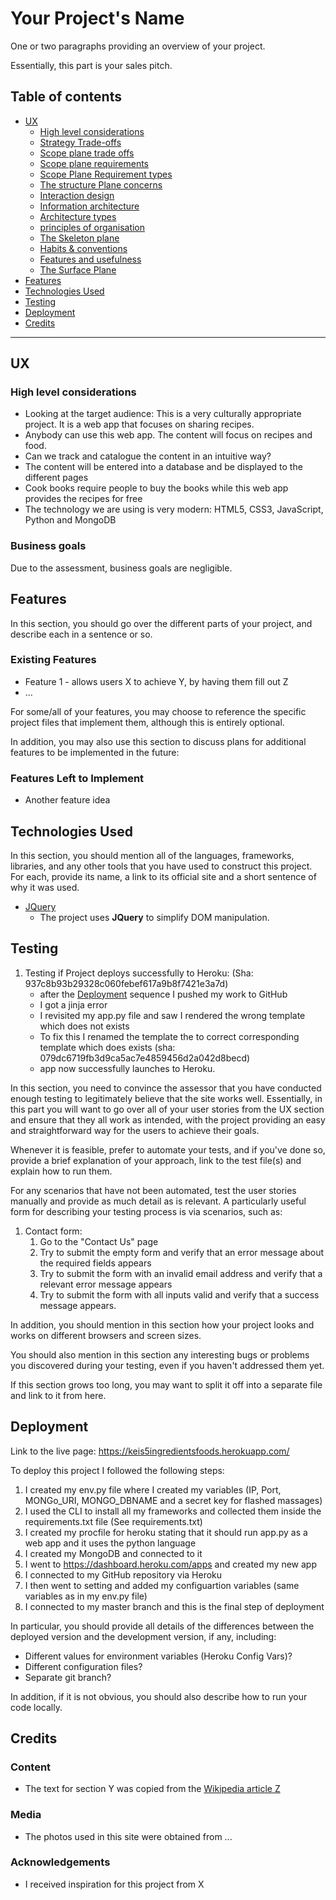 # Your Project's Name

One or two paragraphs providing an overview of your project.

Essentially, this part is your sales pitch.

## Table of contents

<!--ts-->

- [UX](#UX)
  - [High level considerations](#High-level-considerations)
  - [Strategy Trade-offs](#Strategy-Trade-offs)
  - [Scope plane trade offs](#Scope-plane-trade-offs)
  - [Scope plane requirements](#Scop-plane-requirements)
  - [Scope Plane Requirement types](#Scope-Plane-Requirement-types)
  - [The structure Plane concerns](#The-structure-Plane-concerns)
  - [Interaction design](#Interaction-design)
  - [Information architecture](#Information-architecture)
  - [Architecture types](#Architecture-types)
  - [principles of organisation](#Principles-of-organisation)
  - [The Skeleton plane](#The-Skeleton-plane)
  - [Habits & conventions](#Habits-&-conventions)
  - [Features and usefulness](#Features-and-usefulness)
  - [The Surface Plane](#The-surface-plane)
- [Features](#Features)
- [Technologies Used](#Technologies-Used)
- [Testing](#Testing)
- [Deployment](#Deployment)
- [Credits](#Credits)
<!--te-->

---
 
## UX
### High level considerations
-	Looking at the target audience: This is a very culturally appropriate project. It is a web app that focuses on sharing recipes. 
-	Anybody can use this web app. The content will focus on recipes and food. 
-	Can we track and catalogue the content in an intuitive way? 
-	The content will be entered into a database and be displayed to the different pages
-	Cook books require people to buy the books while this web app provides the recipes for free
-	The technology we are using is very modern: HTML5, CSS3, JavaScript, Python and MongoDB

### Business goals 

Due to the assessment, business goals are negligible. 


## Features

In this section, you should go over the different parts of your project, and describe each in a sentence or so.
 
### Existing Features
- Feature 1 - allows users X to achieve Y, by having them fill out Z
- ...

For some/all of your features, you may choose to reference the specific project files that implement them, although this is entirely optional.

In addition, you may also use this section to discuss plans for additional features to be implemented in the future:

### Features Left to Implement
- Another feature idea

## Technologies Used

In this section, you should mention all of the languages, frameworks, libraries, and any other tools that you have used to construct this project. For each, provide its name, a link to its official site and a short sentence of why it was used.

- [JQuery](https://jquery.com)
    - The project uses **JQuery** to simplify DOM manipulation.


## Testing

1. Testing if Project deploys successfully to Heroku: (Sha: 937c8b93b29328c060febef617a9b8f7421e3a7d)
    - after the [Deployment](#deployment) sequence I pushed my work to GitHub
    - I got a jinja error
    - I revisited my app.py file and saw I rendered the wrong template which does not exists
    - To fix this I renamed the template the to correct corresponding template which does exists (sha: 079dc6719fb3d9ca5ac7e4859456d2a042d8becd)
    - app now successfully launches to Heroku. 

In this section, you need to convince the assessor that you have conducted enough testing to legitimately believe that the site works well. Essentially, in this part you will want to go over all of your user stories from the UX section and ensure that they all work as intended, with the project providing an easy and straightforward way for the users to achieve their goals.

Whenever it is feasible, prefer to automate your tests, and if you've done so, provide a brief explanation of your approach, link to the test file(s) and explain how to run them.

For any scenarios that have not been automated, test the user stories manually and provide as much detail as is relevant. A particularly useful form for describing your testing process is via scenarios, such as:

1. Contact form:
    1. Go to the "Contact Us" page
    2. Try to submit the empty form and verify that an error message about the required fields appears
    3. Try to submit the form with an invalid email address and verify that a relevant error message appears
    4. Try to submit the form with all inputs valid and verify that a success message appears.

In addition, you should mention in this section how your project looks and works on different browsers and screen sizes.

You should also mention in this section any interesting bugs or problems you discovered during your testing, even if you haven't addressed them yet.

If this section grows too long, you may want to split it off into a separate file and link to it from here.

## Deployment

Link to the live page: https://keis5ingredientsfoods.herokuapp.com/ 

To deploy this project I followed the following steps:
1. I created my env.py file where I created my variables (IP, Port, MONGo_URI, MONGO_DBNAME and a secret key for flashed massages)
2. I used the CLI to install all my frameworks and collected them inside the requirements.txt file (See requirements.txt)
3. I created my procfile for heroku stating that it should run app.py as a web app and it uses the python language
4. I created my MongoDB and connected to it
5. I went to https://dashboard.heroku.com/apps and created my new app
6. I connected to my GitHub repository via Heroku
7. I then went to setting and added my configuartion variables (same variables as in my env.py file)
8. I connected to my master branch and this is the final step of deployment 

In particular, you should provide all details of the differences between the deployed version and the development version, if any, including:
- Different values for environment variables (Heroku Config Vars)?
- Different configuration files?
- Separate git branch?

In addition, if it is not obvious, you should also describe how to run your code locally.


## Credits

### Content
- The text for section Y was copied from the [Wikipedia article Z](https://en.wikipedia.org/wiki/Z)

### Media
- The photos used in this site were obtained from ...

### Acknowledgements

- I received inspiration for this project from X

